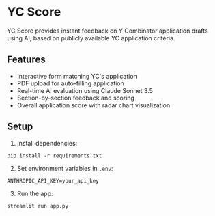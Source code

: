 # YC Score

YC Score provides instant feedback on Y Combinator application drafts using AI, based on publicly available YC application criteria.

## Features

- Interactive form matching YC's application
- PDF upload for auto-filling application
- Real-time AI evaluation using Claude Sonnet 3.5
- Section-by-section feedback and scoring
- Overall application score with radar chart visualization

## Setup

1. Install dependencies:

```
pip install -r requirements.txt
```

2. Set environment variables in `.env`:

```
ANTHROPIC_API_KEY=your_api_key
```

3. Run the app:

```
streamlit run app.py
```
